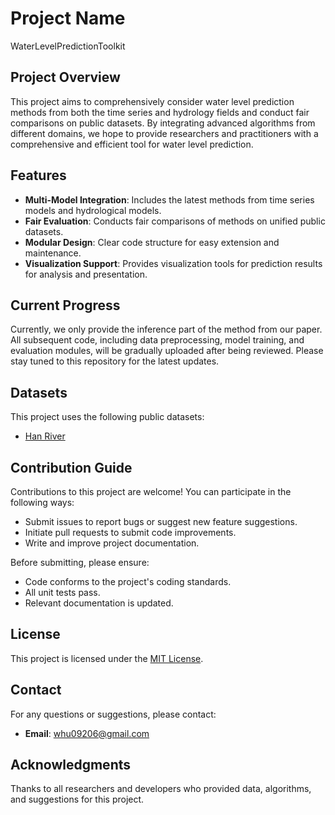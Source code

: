# Project Name

WaterLevelPredictionToolkit

## Project Overview

This project aims to comprehensively consider water level prediction methods from both the time series and hydrology fields and conduct fair comparisons on public datasets. By integrating advanced algorithms from different domains, we hope to provide researchers and practitioners with a comprehensive and efficient tool for water level prediction.

## Features

- **Multi-Model Integration**: Includes the latest methods from time series models and hydrological models.
- **Fair Evaluation**: Conducts fair comparisons of methods on unified public datasets.
- **Modular Design**: Clear code structure for easy extension and maintenance.
- **Visualization Support**: Provides visualization tools for prediction results for analysis and presentation.

## Current Progress

Currently, we only provide the inference part of the method from our paper. All subsequent code, including data preprocessing, model training, and evaluation modules, will be gradually uploaded after being reviewed. Please stay tuned to this repository for the latest updates.


## Datasets

This project uses the following public datasets:

- [Han River]([link](https://hbwater.wetruetech.com/water/portal/water_details2))


## Contribution Guide

Contributions to this project are welcome! You can participate in the following ways:

- Submit issues to report bugs or suggest new feature suggestions.
- Initiate pull requests to submit code improvements.
- Write and improve project documentation.

Before submitting, please ensure:

- Code conforms to the project's coding standards.
- All unit tests pass.
- Relevant documentation is updated.

## License

This project is licensed under the [MIT License](LICENSE).

## Contact

For any questions or suggestions, please contact:

- **Email**: whu09206@gmail.com

## Acknowledgments

Thanks to all researchers and developers who provided data, algorithms, and suggestions for this project.
